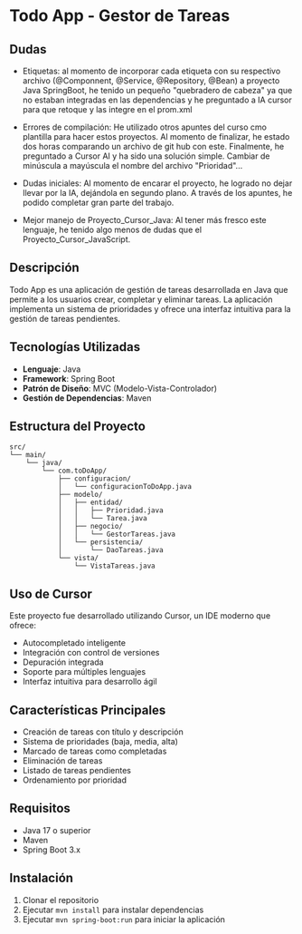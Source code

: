 # Todo App - Gestor de Tareas

## Dudas

- Etiquetas: al momento de incorporar cada etiqueta con su respectivo archivo (@Componnent, @Service, @Repository, @Bean) a proyecto Java SpringBoot, he tenido un pequeño "quebradero de cabeza" ya que no estaban integradas en las dependencias y he preguntado a IA cursor para que retoque y las integre en el prom.xml

- Errores de compilación: He utilizado otros apuntes del curso cmo plantilla para hacer estos proyectos. Al momento de finalizar, he estado dos horas comparando un archivo de git hub con este. Finalmente, he preguntado a Cursor AI y ha sido una solución simple. Cambiar de minúscula a mayúscula el nombre del archivo "Prioridad"...

- Dudas iniciales: Al momento de encarar el proyecto, he logrado no dejar llevar por la IA, dejándola en segundo plano. A través de los apuntes, he podido completar gran parte del trabajo.

- Mejor manejo de Proyecto_Cursor_Java: Al tener más fresco este lenguaje, he tenido algo menos de dudas que el 
Proyecto_Cursor_JavaScript.


## Descripción
Todo App es una aplicación de gestión de tareas desarrollada en Java que permite a los usuarios crear, completar y eliminar tareas. La aplicación implementa un sistema de prioridades y ofrece una interfaz intuitiva para la gestión de tareas pendientes.


## Tecnologías Utilizadas
- **Lenguaje**: Java
- **Framework**: Spring Boot
- **Patrón de Diseño**: MVC (Modelo-Vista-Controlador)
- **Gestión de Dependencias**: Maven


## Estructura del Proyecto
```
src/
└── main/
    └── java/
        └── com.toDoApp/
            ├── configuracion/
            │   └── configuracionToDoApp.java
            ├── modelo/
            │   ├── entidad/
            │   │   ├── Prioridad.java
            │   │   └── Tarea.java
            │   ├── negocio/
            │   │   └── GestorTareas.java
            │   └── persistencia/
            │       └── DaoTareas.java
            └── vista/
                └── VistaTareas.java
```

## Uso de Cursor
Este proyecto fue desarrollado utilizando Cursor, un IDE moderno que ofrece:
- Autocompletado inteligente
- Integración con control de versiones
- Depuración integrada
- Soporte para múltiples lenguajes
- Interfaz intuitiva para desarrollo ágil

## Características Principales
- Creación de tareas con título y descripción
- Sistema de prioridades (baja, media, alta)
- Marcado de tareas como completadas
- Eliminación de tareas
- Listado de tareas pendientes
- Ordenamiento por prioridad

## Requisitos
- Java 17 o superior
- Maven
- Spring Boot 3.x

## Instalación
1. Clonar el repositorio
2. Ejecutar `mvn install` para instalar dependencias
3. Ejecutar `mvn spring-boot:run` para iniciar la aplicación
